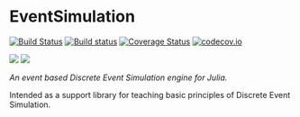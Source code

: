 # EventSimulation

[![Build Status](https://travis-ci.org/bkamins/EventSimulation.jl.svg?branch=master)](https://travis-ci.org/bkamins/EventSimulation.jl)
[![Build status](https://ci.appveyor.com/api/projects/status/t6wdg7i0lnxcgivc?svg=true)](https://ci.appveyor.com/project/bkamins/eventsimulation-jl)
[![Coverage Status](https://coveralls.io/repos/bkamins/EventSimulation.jl/badge.svg?branch=master&service=github)](https://coveralls.io/github/bkamins/EventSimulation.jl?branch=master)
[![codecov.io](http://codecov.io/github/bkamins/EventSimulation.jl/coverage.svg?branch=master)](http://codecov.io/github/bkamins/EventSimulation.jl?branch=master)

[![](https://img.shields.io/badge/docs-stable-blue.svg)](https://bkamins.github.io/EventSimulation.jl/stable)
[![](https://img.shields.io/badge/docs-latest-blue.svg)](https://bkamins.github.io/EventSimulation.jl/latest)


*An event based Discrete Event Simulation engine for Julia.*

Intended as a support library for teaching basic principles of Discrete Event Simulation.
